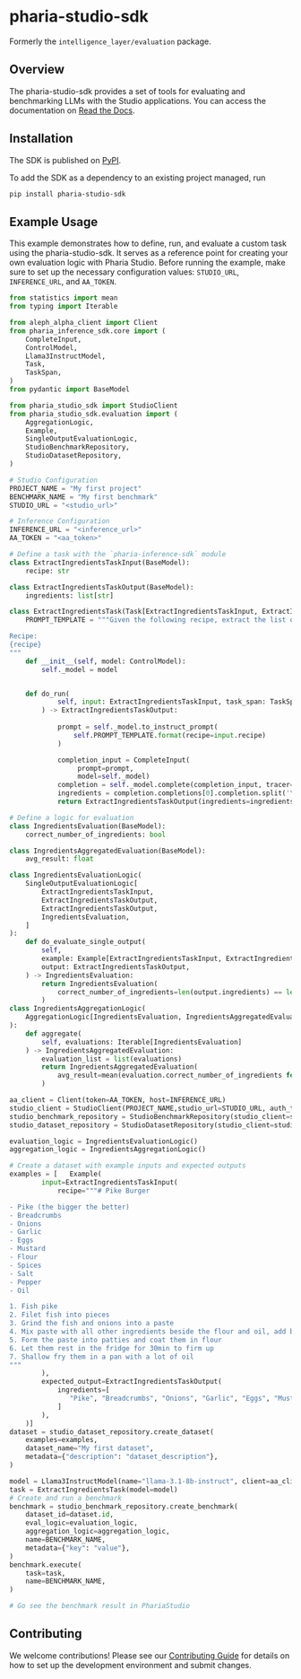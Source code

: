 # pharia-studio-sdk

Formerly the `intelligence_layer/evaluation` package.

## Overview

The pharia-studio-sdk provides a set of tools for evaluating and benchmarking LLMs with the Studio applications.
You can access the documentation on [Read the Docs](https://pharia-studio-sdk.readthedocs.io/en/latest/).

## Installation
The SDK is published on [PyPI](https://pypi.org/project/pharia-studio-sdk/).

To add the SDK as a dependency to an existing project managed, run
```bash
pip install pharia-studio-sdk
```

## Example Usage
This example demonstrates how to define, run, and evaluate a custom task using the pharia-studio-sdk.
It serves as a reference point for creating your own evaluation logic with Pharia Studio.
Before running the example, make sure to set up the necessary configuration values: `STUDIO_URL`, `INFERENCE_URL`, and `AA_TOKEN`.

```python
from statistics import mean
from typing import Iterable

from aleph_alpha_client import Client
from pharia_inference_sdk.core import (
    CompleteInput,
    ControlModel,
    Llama3InstructModel,
    Task,
    TaskSpan,
)
from pydantic import BaseModel

from pharia_studio_sdk import StudioClient
from pharia_studio_sdk.evaluation import (
    AggregationLogic,
    Example,
    SingleOutputEvaluationLogic,
    StudioBenchmarkRepository,
    StudioDatasetRepository,
)

# Studio Configuration
PROJECT_NAME = "My first project"
BENCHMARK_NAME = "My first benchmark"
STUDIO_URL = "<studio_url>"

# Inference Configuration
INFERENCE_URL = "<inference_url>"
AA_TOKEN = "<aa_token>"

# Define a task with the `pharia-inference-sdk` module
class ExtractIngredientsTaskInput(BaseModel):
    recipe: str

class ExtractIngredientsTaskOutput(BaseModel):
    ingredients: list[str]

class ExtractIngredientsTask(Task[ExtractIngredientsTaskInput, ExtractIngredientsTaskOutput]):
    PROMPT_TEMPLATE = """Given the following recipe, extract the list of ingredients. Write one ingredient per line, do not add the quantity, do not add any text besides the list.

Recipe:
{recipe}
"""    
    def __init__(self, model: ControlModel):
        self._model = model


    def do_run(
            self, input: ExtractIngredientsTaskInput, task_span: TaskSpan
        ) -> ExtractIngredientsTaskOutput:
            
            prompt = self._model.to_instruct_prompt(
                self.PROMPT_TEMPLATE.format(recipe=input.recipe)
            )

            completion_input = CompleteInput(
                 prompt=prompt,
                 model=self._model)
            completion = self._model.complete(completion_input, tracer=task_span)
            ingredients = completion.completions[0].completion.split('\n')
            return ExtractIngredientsTaskOutput(ingredients=ingredients)

# Define a logic for evaluation
class IngredientsEvaluation(BaseModel):
    correct_number_of_ingredients: bool

class IngredientsAggregatedEvaluation(BaseModel):
    avg_result: float

class IngredientsEvaluationLogic(
    SingleOutputEvaluationLogic[
        ExtractIngredientsTaskInput,
        ExtractIngredientsTaskOutput,
        ExtractIngredientsTaskOutput,
        IngredientsEvaluation,
    ]
):
    def do_evaluate_single_output(
        self,
        example: Example[ExtractIngredientsTaskInput, ExtractIngredientsTaskOutput],
        output: ExtractIngredientsTaskOutput,
    ) -> IngredientsEvaluation:
        return IngredientsEvaluation(
            correct_number_of_ingredients=len(output.ingredients) == len(example.expected_output.ingredients),
        )
class IngredientsAggregationLogic(
    AggregationLogic[IngredientsEvaluation, IngredientsAggregatedEvaluation]
):
    def aggregate(
        self, evaluations: Iterable[IngredientsEvaluation]
    ) -> IngredientsAggregatedEvaluation:
        evaluation_list = list(evaluations)
        return IngredientsAggregatedEvaluation(
            avg_result=mean(evaluation.correct_number_of_ingredients for evaluation in evaluation_list)
        )

aa_client = Client(token=AA_TOKEN, host=INFERENCE_URL)
studio_client = StudioClient(PROJECT_NAME,studio_url=STUDIO_URL, auth_token=AA_TOKEN, create_project=True)
studio_benchmark_repository = StudioBenchmarkRepository(studio_client=studio_client)
studio_dataset_repository = StudioDatasetRepository(studio_client=studio_client)

evaluation_logic = IngredientsEvaluationLogic()
aggregation_logic = IngredientsAggregationLogic()

# Create a dataset with example inputs and expected outputs
examples = [   Example(
        input=ExtractIngredientsTaskInput(
            recipe="""# Pike Burger

- Pike (the bigger the better)
- Breadcrumbs
- Onions
- Garlic 
- Eggs
- Mustard
- Flour
- Spices
- Salt
- Pepper
- Oil

1. Fish pike
2. Filet fish into pieces
3. Grind the fish and onions into a paste
4. Mix paste with all other ingredients beside the flour and oil, add breadcrumbs until the consistency is right for forming patties
5. Form the paste into patties and coat them in flour
6. Let them rest in the fridge for 30min to firm up
7. Shallow fry them in a pan with a lot of oil
"""
        ),
        expected_output=ExtractIngredientsTaskOutput(
            ingredients=[
               "Pike", "Breadcrumbs", "Onions", "Garlic", "Eggs", "Mustard", "Flour", "Spices", "Salt", "Pepper", "Oil"
            ]
        ),
    )]
dataset = studio_dataset_repository.create_dataset(
    examples=examples,
    dataset_name="My first dataset",
    metadata={"description": "dataset_description"},
)

model = Llama3InstructModel(name="llama-3.1-8b-instruct", client=aa_client)
task = ExtractIngredientsTask(model=model)
# Create and run a benchmark
benchmark = studio_benchmark_repository.create_benchmark(
    dataset_id=dataset.id,
    eval_logic=evaluation_logic,
    aggregation_logic=aggregation_logic,
    name=BENCHMARK_NAME,
    metadata={"key": "value"},
)
benchmark.execute(
    task=task,
    name=BENCHMARK_NAME,
)

# Go see the benchmark result in PhariaStudio
```


## Contributing

We welcome contributions! Please see our [Contributing Guide](https://github.com/Aleph-Alpha/pharia-studio-sdk/blob/main/CONTRIBUTING.md) for details on how to set up the development environment and submit changes.
